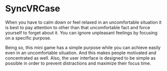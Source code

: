 # SyncVRCase

When you have to calm down or feel relaxed in an uncomfortable situation it is best to pay attention to other than that uncomfortable fact and force yourself to forget about it. You can ignore unpleasant feelings by focusing on a specific purpose. 

Being so, this mini game has a simple purpose while you can achieve easily even in an uncomfortable situation. And this makes people motivated and concentrated as well. Also, the user interface is designed to be simple as possible in order to prevent distractions and  maximize their focus time.
